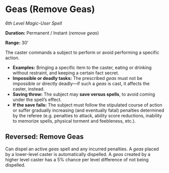 # Geas (Remove Geas)

*6th Level Magic-User Spell*

**Duration:** Permanent / Instant (*remove geas*)

**Range:** 30’

The caster commands a subject to perform or avoid performing a specific action.

- **Examples:** Bringing a specific item to the caster, eating or drinking without restraint, and keeping a certain fact secret.
- **Impossible or deadly tasks:** The prescribed *geas* must not be impossible or directly deadly—if such a *geas* is cast, it affects the caster, instead.
- **Saving throw:** The subject may **save versus spells**, to avoid coming under the spell’s effect.
- **If the save fails:** The subject must follow the stipulated course of action or suffer gradually increasing (and eventually fatal) penalties determined by the referee (e.g. penalties to attack, ability score reductions, inability to memorize spells, physical torment and feebleness, etc.).

## Reversed: Remove Geas

Can dispel an active *geas* spell and any incurred penalties. A *geas* placed by a lower-level caster is automatically dispelled. A *geas* created by a higher level caster has a 5% chance per level difference of not being dispelled.